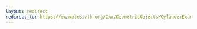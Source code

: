 ```yaml
---
layout: redirect
redirect_to: https://examples.vtk.org/Cxx/GeometricObjects/CylinderExample/
---
```

